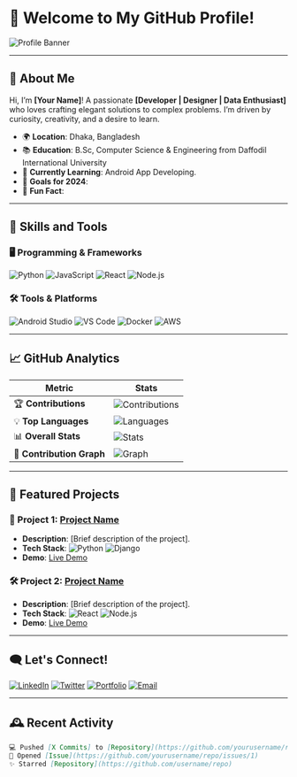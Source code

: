 # 🌟 Welcome to My GitHub Profile!

![Profile Banner](https://yourbannerlink.com/banner.png)

---

## 🎯 About Me
Hi, I’m **[Your Name]**! A passionate **[Developer | Designer | Data Enthusiast]** who loves crafting elegant solutions to complex problems. I’m driven by curiosity, creativity, and a desire to learn.

- 🌍 **Location**: Dhaka, Bangladesh
- 📚 **Education**: B.Sc, Computer Science & Engineering from Daffodil International University
- 🧠 **Currently Learning**: Android App Developing. 
- 🚀 **Goals for 2024**: 
- 🥂 **Fun Fact**:

---

## 💼 Skills and Tools
### 🖥️ Programming & Frameworks
![Python](https://img.shields.io/badge/-Python-3776AB?logo=python&logoColor=white&style=flat-square)
![JavaScript](https://img.shields.io/badge/-JavaScript-F7DF1E?logo=javascript&logoColor=white&style=flat-square)
![React](https://img.shields.io/badge/-React-61DAFB?logo=react&logoColor=white&style=flat-square)
![Node.js](https://img.shields.io/badge/-Node.js-339933?logo=node.js&logoColor=white&style=flat-square)

### 🛠️ Tools & Platforms
![Android Studio](https://img.shields.io/badge/-Android_Studio-007ACC?logo=androidstudio&logoColor=&style=flat-square)
![VS Code](https://img.shields.io/badge/-VS_Code-007ACC?logo=visualstudiocode&logoColor=white&style=flat-square)
![Docker](https://img.shields.io/badge/-Docker-2496ED?logo=docker&logoColor=white&style=flat-square)
![AWS](https://img.shields.io/badge/-AWS-232F3E?logo=amazonaws&logoColor=white&style=flat-square)


---

## 📈 GitHub Analytics
| Metric                     | Stats                                   |
|----------------------------|-----------------------------------------|
| 🏆 **Contributions**       | ![Contributions](https://github-readme-streak-stats.herokuapp.com/?user=mojahid2021&theme=radical) |
| 💡 **Top Languages**       | ![Languages](https://github-readme-stats.vercel.app/api/top-langs/?username=mojahid2021&layout=compact&theme=radical) |
| 📊 **Overall Stats**       | ![Stats](https://github-readme-stats.vercel.app/api?username=mojahid2021&show_icons=true&theme=radical) |
| 🚀 **Contribution Graph**  | ![Graph](https://github-readme-activity-graph.cyclic.app/graph?username=mojahid2021&theme=radical) |

---

## 🌟 Featured Projects
### 🚀 Project 1: [Project Name](https://github.com/yourusername/project1)
- **Description**: [Brief description of the project].
- **Tech Stack**: ![Python](https://img.shields.io/badge/-Python-3776AB?logo=python&logoColor=white&style=flat-square) ![Django](https://img.shields.io/badge/-Django-092E20?logo=django&logoColor=white&style=flat-square)  
- **Demo**: [Live Demo](https://yourprojectdemo.com)

### 🛠️ Project 2: [Project Name](https://github.com/yourusername/project2)
- **Description**: [Brief description of the project].
- **Tech Stack**: ![React](https://img.shields.io/badge/-React-61DAFB?logo=react&logoColor=white&style=flat-square) ![Node.js](https://img.shields.io/badge/-Node.js-339933?logo=node.js&logoColor=white&style=flat-square)  
- **Demo**: [Live Demo](https://yourprojectdemo.com)

---

## 🗨️ Let's Connect!
[![LinkedIn](https://img.shields.io/badge/-LinkedIn-0A66C2?logo=linkedin&logoColor=white&style=flat-square)](https://linkedin.com/in/yourusername)
[![Twitter](https://img.shields.io/badge/-Twitter-1DA1F2?logo=twitter&logoColor=white&style=flat-square)](https://twitter.com/yourusername)
[![Portfolio](https://img.shields.io/badge/-Portfolio-FFA500?logo=firefox&logoColor=white&style=flat-square)](https://yourportfolio.com)
[![Email](https://img.shields.io/badge/-Email-D14836?logo=gmail&logoColor=white&style=flat-square)](mailto:your.email@example.com)

---

## 🕰️ Recent Activity
<!-- Use GitHub Readme Twitter Workflow or Actions to update dynamically -->
```markdown
💻 Pushed [X Commits] to [Repository](https://github.com/yourusername/repo)  
📃 Opened [Issue](https://github.com/yourusername/repo/issues/1)  
✨ Starred [Repository](https://github.com/username/repo)
